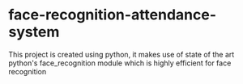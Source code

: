 # face-recognition-attendance-system
This project is created using python, it makes use of state of the art python's face_recognition  module which is highly efficient for face recognition
